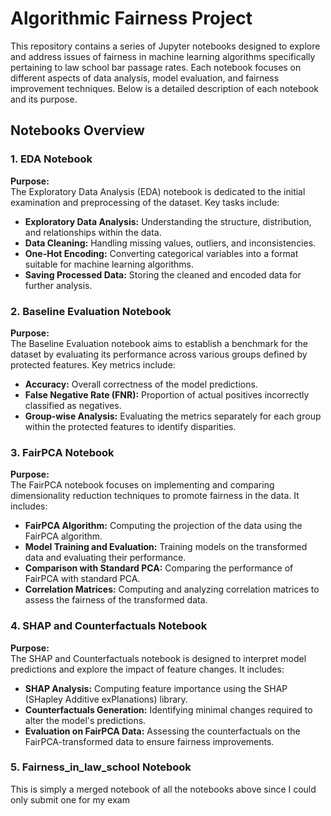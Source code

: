 # Algorithmic Fairness Project

This repository contains a series of Jupyter notebooks designed to explore and address issues of fairness in machine learning algorithms specifically pertaining to law school bar passage rates. Each notebook focuses on different aspects of data analysis, model evaluation, and fairness improvement techniques. Below is a detailed description of each notebook and its purpose.

## Notebooks Overview

### 1. EDA Notebook

**Purpose:**  
The Exploratory Data Analysis (EDA) notebook is dedicated to the initial examination and preprocessing of the dataset. Key tasks include:
- **Exploratory Data Analysis:** Understanding the structure, distribution, and relationships within the data.
- **Data Cleaning:** Handling missing values, outliers, and inconsistencies.
- **One-Hot Encoding:** Converting categorical variables into a format suitable for machine learning algorithms.
- **Saving Processed Data:** Storing the cleaned and encoded data for further analysis.

### 2. Baseline Evaluation Notebook

**Purpose:**  
The Baseline Evaluation notebook aims to establish a benchmark for the dataset by evaluating its performance across various groups defined by protected features. Key metrics include:
- **Accuracy:** Overall correctness of the model predictions.
- **False Negative Rate (FNR):** Proportion of actual positives incorrectly classified as negatives.
- **Group-wise Analysis:** Evaluating the metrics separately for each group within the protected features to identify disparities.

### 3. FairPCA Notebook

**Purpose:**  
The FairPCA notebook focuses on implementing and comparing dimensionality reduction techniques to promote fairness in the data. It includes:
- **FairPCA Algorithm:** Computing the projection of the data using the FairPCA algorithm.
- **Model Training and Evaluation:** Training models on the transformed data and evaluating their performance.
- **Comparison with Standard PCA:** Comparing the performance of FairPCA with standard PCA.
- **Correlation Matrices:** Computing and analyzing correlation matrices to assess the fairness of the transformed data.

### 4. SHAP and Counterfactuals Notebook

**Purpose:**  
The SHAP and Counterfactuals notebook is designed to interpret model predictions and explore the impact of feature changes. It includes:
- **SHAP Analysis:** Computing feature importance using the SHAP (SHapley Additive exPlanations) library.
- **Counterfactuals Generation:** Identifying minimal changes required to alter the model's predictions.
- **Evaluation on FairPCA Data:** Assessing the counterfactuals on the FairPCA-transformed data to ensure fairness improvements.


### 5. Fairness_in_law_school Notebook
This is simply a merged notebook of all the notebooks above since I could only submit one for my exam
